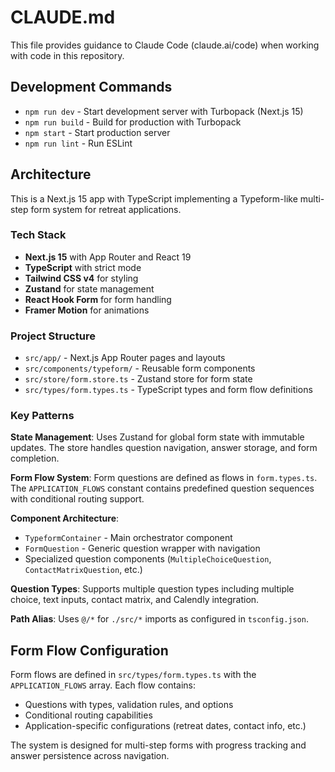 # CLAUDE.md

This file provides guidance to Claude Code (claude.ai/code) when working with code in this repository.

## Development Commands

- `npm run dev` - Start development server with Turbopack (Next.js 15)
- `npm run build` - Build for production with Turbopack
- `npm start` - Start production server
- `npm run lint` - Run ESLint

## Architecture

This is a Next.js 15 app with TypeScript implementing a Typeform-like multi-step form system for retreat applications.

### Tech Stack
- **Next.js 15** with App Router and React 19
- **TypeScript** with strict mode
- **Tailwind CSS v4** for styling
- **Zustand** for state management
- **React Hook Form** for form handling
- **Framer Motion** for animations

### Project Structure
- `src/app/` - Next.js App Router pages and layouts
- `src/components/typeform/` - Reusable form components
- `src/store/form.store.ts` - Zustand store for form state
- `src/types/form.types.ts` - TypeScript types and form flow definitions

### Key Patterns

**State Management**: Uses Zustand for global form state with immutable updates. The store handles question navigation, answer storage, and form completion.

**Form Flow System**: Form questions are defined as flows in `form.types.ts`. The `APPLICATION_FLOWS` constant contains predefined question sequences with conditional routing support.

**Component Architecture**: 
- `TypeformContainer` - Main orchestrator component
- `FormQuestion` - Generic question wrapper with navigation
- Specialized question components (`MultipleChoiceQuestion`, `ContactMatrixQuestion`, etc.)

**Question Types**: Supports multiple question types including multiple choice, text inputs, contact matrix, and Calendly integration.

**Path Alias**: Uses `@/*` for `./src/*` imports as configured in `tsconfig.json`.

## Form Flow Configuration

Form flows are defined in `src/types/form.types.ts` with the `APPLICATION_FLOWS` array. Each flow contains:
- Questions with types, validation rules, and options
- Conditional routing capabilities
- Application-specific configurations (retreat dates, contact info, etc.)

The system is designed for multi-step forms with progress tracking and answer persistence across navigation.